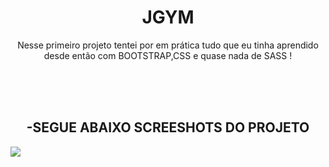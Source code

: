 <h1 align="center"> JGYM </h1> </center>
<p align="center">Nesse primeiro projeto tentei por em prática tudo que eu tinha aprendido desde então com BOOTSTRAP,CSS e quase nada de SASS ! </p>
</br>
</br>
</br>
 <h2 align="center"><b>-SEGUE ABAIXO SCREESHOTS DO PROJETO</b></h2>

<img src= "https://user-images.githubusercontent.com/61383712/88487078-8c87c080-cf58-11ea-9014-b273a1c3cb62.png"/>
